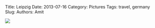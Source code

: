 Title: Leipzig
Date: 2013-07-16
Category: Pictures
Tags: travel, germany
Slug: 
Authors: Amit

<div class="imagepost">
<img src="/images/leipzig.jpg" class="imageitem large" />
</div>
